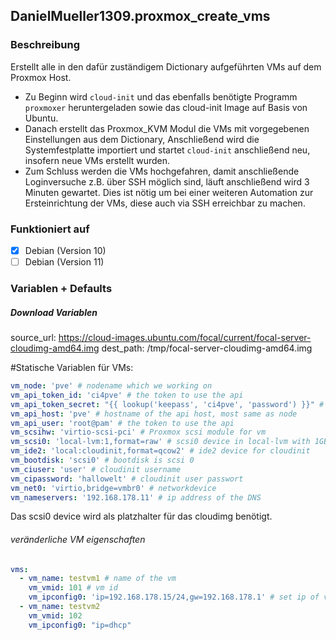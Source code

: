 ## DanielMueller1309.proxmox_create_vms
### Beschreibung
Erstellt alle in den dafür zuständigem Dictionary aufgeführten VMs auf dem Proxmox Host.
- Zu Beginn wird ``cloud-init`` und das ebenfalls benötigte Programm ``proxmoxer`` heruntergeladen sowie das cloud-init Image auf Basis von Ubuntu.
- Danach erstellt das Proxmox_KVM Modul die VMs mit vorgegebenen Einstellungen aus dem Dictionary, Anschließend wird die Systemfestplatte importiert und startet ``cloud-init`` anschließend neu, insofern neue VMs erstellt wurden.
- Zum Schluss werden die VMs hochgefahren, damit anschließende Loginversuche z.B. über SSH möglich sind, läuft anschließend wird 3 Minuten gewartet. Dies ist nötig um bei einer weiteren Automation zur Ersteinrichtung der VMs, diese auch via SSH erreichbar zu machen.

### Funktioniert auf
- [x] Debian (Version 10)
- [ ] Debian (Version 11)

### Variablen + Defaults
##### Download Variablen
source_url: https://cloud-images.ubuntu.com/focal/current/focal-server-cloudimg-amd64.img
dest_path: /tmp/focal-server-cloudimg-amd64.img

#Statische Variablen für VMs:
```yml
vm_node: 'pve' # nodename which we working on
vm_api_token_id: 'ci4pve' # the token to use the api
vm_api_token_secret: "{{ lookup('keepass', 'ci4pve', 'password') }}" # secret to token id
vm_api_host: 'pve' # hostname of the api host, most same as node
vm_api_user: 'root@pam' # the token to use the api
vm_scsihw: 'virtio-scsi-pci' # Proxmox scsi module for vm
vm_scsi0: 'local-lvm:1,format=raw' # scsi0 device in local-lvm with 1GB and format raw
vm_ide2: 'local:cloudinit,format=qcow2' # ide2 device for cloudinit
vm_bootdisk: 'scsi0' # bootdisk is scsi 0
vm_ciuser: 'user' # cloudinit username
vm_cipassword: 'hallowelt' # cloudinit user passwort
vm_net0: 'virtio,bridge=vmbr0' # networkdevice
vm_nameservers: '192.168.178.11' # ip address of the DNS
```
Das scsi0 device wird als platzhalter für das cloudimg benötigt.
###### veränderliche VM eigenschaften

```yml
vms:
  - vm_name: testvm1 # name of the vm
    vm_vmid: 101 # vm id
    vm_ipconfig0: 'ip=192.168.178.15/24,gw=192.168.178.1' # set ip of vm and give gateway
  - vm_name: testvm2
    vm_vmid: 102
    vm_ipconfig0: "ip=dhcp"
```
